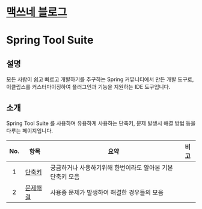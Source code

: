 <style type="text/css">
  @import url("/css/style-header.css");
</style>

# [맥쓰네 블로그](/ "https://home-max.github.io")

# Spring Tool Suite
## 설명
모든 사람이 쉽고 빠르고 개발하기를 추구하는 Spring 커뮤니티에서 만든 개발 도구로, 이클립스를 커스터마이징하여 플러그인과 기능을 지원하는 IDE 도구입니다.

## 소개
Spring Tool Suite 를 사용하며 유용하게 사용하는 단축키, 문제 발생시 해결 방법 등을 다루는 페이지입니다.

| No. | 항목 | 요약 | 비고 |
| :---: | --- | --- | --- |
| 1 | [단축키](./shortcuts "https://home-max.github.io/software_tools/spring_tool_suite/shortcuts") | 궁금하거나 사용하기위해 한번이라도 알아본 기본 단축키 모음 | |
| 2 | [문제해결](./trouble_shooting "https://home-max.github.io/software_tools/spring_tool_suite/trouble_shooting") | 사용중 문제가 발생하여 해결한 경우들의 모음 | |